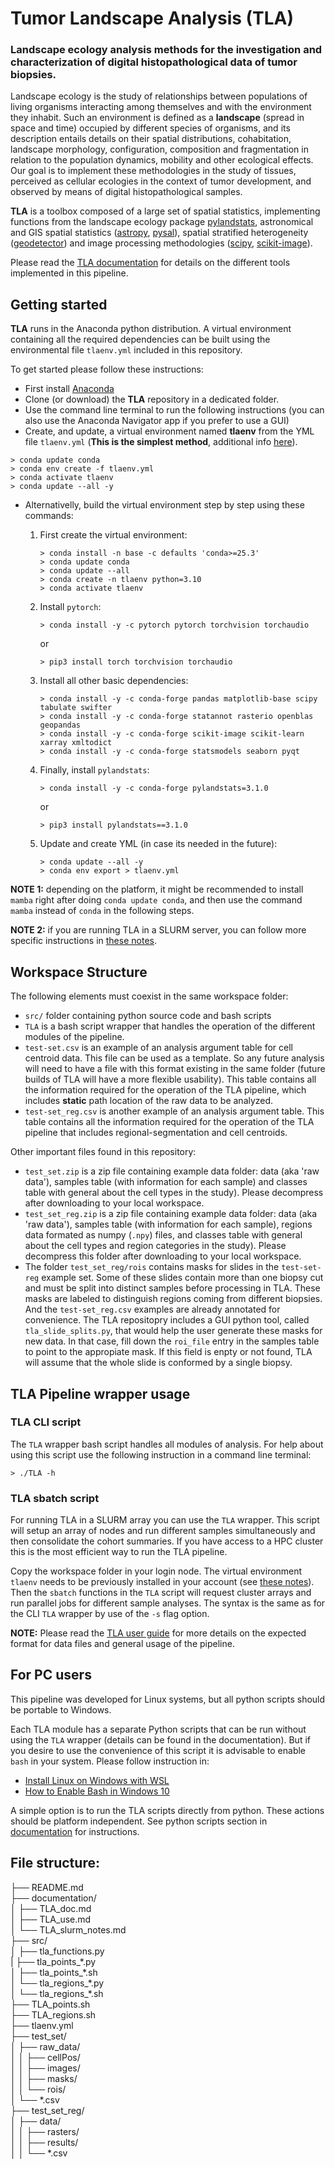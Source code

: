 # Tumor Landscape Analysis (TLA)
 
### Landscape ecology analysis methods for the investigation and characterization of digital histopathological data of tumor biopsies.

Landscape ecology is the study of relationships between populations of living organisms interacting among themselves and with the environment they inhabit. Such an environment is defined as a __landscape__ (spread in space and time) occupied by different species of organisms, and its description entails details on their spatial distributions, cohabitation, landscape morphology, configuration, composition and fragmentation in relation to the population dynamics, mobility and other ecological effects. Our goal is to implement these methodologies in the study of tissues, perceived as cellular ecologies in the context of tumor development, and observed by means of digital histopathological samples.

__TLA__ is a toolbox composed of a large set of spatial statistics, implementing functions from the landscape ecology package [pylandstats](https://github.com/martibosch/pylandstats), astronomical and GIS spatial statistics ([astropy](https://www.astropy.org/), [pysal](https://pysal.org/esda/index.html)), spatial stratified heterogeneity ([geodetector](https://cran.r-project.org/web/packages/geodetector/vignettes/geodetector.html)) and image processing methodologies ([scipy](https://scipy.org/), [scikit-image](https://scikit-image.org/)).

Please read the [TLA documentation](documentation/TLA_doc.md) for details on the different tools implemented in this pipeline.


## Getting started

__TLA__ runs in the Anaconda python distribution. A virtual environment containing all the required dependencies can be built using the environmental file `tlaenv.yml` included in this repository. 

To get started please follow these instructions:

* First install 
[Anaconda](https://docs.anaconda.com/anaconda/install/index.html)
* Clone (or download) the __TLA__ repository in a dedicated folder.
* Use the command line terminal to run the following instructions (you can also use the Anaconda Navigator app if you prefer to use a GUI)
* Create, and update, a virtual environment named __tlaenv__ from the YML file `tlaenv.yml` (__This is the simplest method__, additional info [here](https://docs.conda.io/projects/conda/en/latest/user-guide/tasks/manage-environments.html)).

```
> conda update conda
> conda env create -f tlaenv.yml
> conda activate tlaenv
> conda update --all -y

``` 

* Alternativelly, build the virtual environment step by step using these commands:

	1. First create the virtual environment:

		```
		> conda install -n base -c defaults 'conda>=25.3'
		> conda update conda
		> conda update --all
		> conda create -n tlaenv python=3.10
		> conda activate tlaenv
		```
	
	2. Install `pytorch`:

		```
		> conda install -y -c pytorch pytorch torchvision torchaudio 
		```
 		or
 
		``` 
		> pip3 install torch torchvision torchaudio 
		```

	3. Install all other basic dependencies:

		```
		> conda install -y -c conda-forge pandas matplotlib-base scipy tabulate swifter
		> conda install -y -c conda-forge statannot rasterio openblas geopandas
		> conda install -y -c conda-forge scikit-image scikit-learn xarray xmltodict
		> conda install -y -c conda-forge statsmodels seaborn pyqt 
		```

	4. Finally, install `pylandstats`:

		```
		> conda install -y -c conda-forge pylandstats=3.1.0  
		```

		or 

		```
		> pip3 install pylandstats==3.1.0
		```

	5. Update and create YML (in case its needed in the future):

		```
		> conda update --all -y
		> conda env export > tlaenv.yml
		```

__NOTE 1:__ depending on the platform, it might be recommended to install `mamba` right after doing `conda update conda`, and then use the command `mamba` instead of `conda` in the following steps. 

__NOTE 2:__ if you are running TLA in a SLURM server, you can follow more specific instructions in [these notes](documentation/TLA_slurm_notes.md). 


## Workspace Structure

The following elements must coexist in the same workspace folder:

* `src/` folder containing python source code and bash scripts
* `TLA` is a bash script wrapper that handles the operation of the different modules of the pipeline. 
* `test-set.csv` is an example of an analysis argument table for cell centroid data. This file can be used as a template. So any future analysis will need to have a file with this format existing in the same folder (future builds of TLA will have a more flexible usability). This table contains all the information required for the operation of the TLA pipeline, which includes __static__ path location of the raw data to be analyzed. 
* `test-set_reg.csv` is another example of an analysis argument table. This table contains all the information required for the operation of the TLA pipeline that includes regional-segmentation and cell centroids. 

Other important files found in this repository:

* `test_set.zip` is a zip file containing example data folder:  data (aka 'raw data'), samples table (with information for each sample) and classes table with general about the cell types in the study). Please decompress after downloading to your local workspace.
* `test_set_reg.zip` is a zip file containing example data folder:  data (aka 'raw data'), samples table (with information for each sample), regions data formated as numpy (`.npy`) files, and classes table with general about the cell types and region categories in the study). Please decompress this folder after downloading to your local workspace. 
* The folder `test_set_reg/rois` contains masks for slides in the `test-set-reg` example set. Some of these slides contain more than one biopsy cut and must be split into distinct samples before processing in TLA. These masks are labeled to distinguish regions coming from different biopsies. And the `test-set_reg.csv` examples are already annotated for convenience. The TLA repositopry includes a GUI python tool, called `tla_slide_splits.py`, that would help the user generate these masks for new data. In that case, fill down the `roi_file` entry in the samples table to point to the appropiate mask. If this field is enpty or not found, TLA will assume that the whole slide is conformed by a single biopsy.

## TLA Pipeline wrapper usage

### TLA CLI script

The `TLA` wrapper bash script handles all modules of analysis. For help about using this script use the following instruction in a command line terminal:

```
> ./TLA -h
```

### TLA sbatch script

For running TLA in a SLURM array you can use the `TLA` wrapper. This script will setup an array of nodes and run different samples simultaneously and then consolidate the cohort summaries. If you have access to a HPC cluster this is the most efficient way to run the TLA pipeline. 

Copy the workspace folder in your login node. The virtual environment `tlaenv` needs to be previously installed in your account (see [these notes](documentation/TLA_slurm_notes.md)). Then the `sbatch` functions in the `TLA` script will request cluster arrays and run parallel jobs for different sample analyses. The syntax is the same as for the CLI `TLA` wrapper by use of the `-s` flag option. 

__NOTE:__ Please read the [TLA user  guide](documentation/TLA_use.md) for more details on the expected format for data files and general usage of the pipeline.

## For PC users

This pipeline was developed for Linux systems, but all python scripts should be portable to Windows.  

Each TLA module has a separate Python scripts that can be run without using the `TLA` wrapper (details can be found in the documentation). But if you desire to use the convenience of this script it is advisable to enable `bash` in your system. Please follow instruction in:

* [Install Linux on Windows with WSL](https://docs.microsoft.com/en-us/windows/wsl/install)
* [How to Enable Bash in Windows 10](https://linuxhint.com/enable-bash-windows-10/)

A simple option is to run the TLA scripts directly from python. These actions should be platform independent. See python scripts section in [documentation](documentation/TLA_doc.md) for instructions.


## File structure:

├── README.md  
├── documentation/  
│   ├── TLA\_doc.md  
│   ├── TLA\_use.md  
│   └── TLA\_slurm\_notes.md  
├── src/  
│   ├── tla\_functions.py  
|   ├── tla\_points\_\*.py    
│   ├── tla\_points\_\*.sh   
│   └── tla\_regions\_\*.py  
│   └── tla\_regions\_\*.sh   
├── TLA\_points.sh  
├── TLA\_regions.sh  
├── tlaenv.yml  
├── test\_set/  
│   ├── raw_data/  
│   │   ├── cellPos/  
│   │   ├── images/  
│   │   ├── masks/   
│   │   └── rois/  
│   └── \*.csv  
├── test\_set\_reg/  
│   ├── data/  
│   │   ├── rasters/  
│   │   ├── results/  
│   │   └── \*.csv  